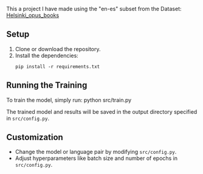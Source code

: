 This a project I have made using the "en-es" subset from the Dataset: [Helsinki_opus_books](https://huggingface.co/datasets/Helsinki-NLP/opus_books)


## Setup

1. Clone or download the repository.
2. Install the dependencies:
    ```
    pip install -r requirements.txt
    ```

## Running the Training

To train the model, simply run: python src/train.py

The trained model and results will be saved in the output directory specified in `src/config.py`.

## Customization

- Change the model or language pair by modifying `src/config.py`.
- Adjust hyperparameters like batch size and number of epochs in `src/config.py`.
